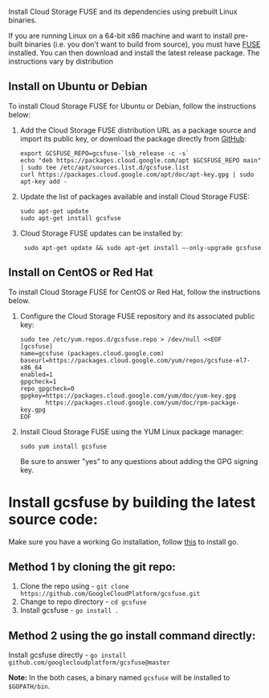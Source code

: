 Install Cloud Storage FUSE and its dependencies using prebuilt Linux binaries.

If you are running Linux on a 64-bit x86 machine and want to install pre-built binaries (i.e. you don't want to build from source), you must have [FUSE](https://github.com/libfuse/libfuse)  installed. You can then download and install the latest release package. The instructions vary by distribution

## Install on Ubuntu or Debian

To install Cloud Storage FUSE for Ubuntu or Debian, follow the instructions below:

1.  Add the Cloud Storage FUSE distribution URL as a package source and import its public key, or download the package directly from [GitHub](https://github.com/GoogleCloudPlatform/gcsfuse/releases):


        export GCSFUSE_REPO=gcsfuse-`lsb_release -c -s`
        echo "deb https://packages.cloud.google.com/apt $GCSFUSE_REPO main" | sudo tee /etc/apt/sources.list.d/gcsfuse.list
        curl https://packages.cloud.google.com/apt/doc/apt-key.gpg | sudo apt-key add -

2.  Update the list of packages available and install Cloud Storage FUSE:

        sudo apt-get update
        sudo apt-get install gcsfuse

3. Cloud Storage FUSE updates can be installed by:

        sudo apt-get update && sudo apt-get install –-only-upgrade gcsfuse

## Install on CentOS or Red Hat

To install Cloud Storage FUSE for CentOS or Red Hat, follow the instructions below.

1. Configure the Cloud Storage FUSE repository and its associated public key:

       sudo tee /etc/yum.repos.d/gcsfuse.repo > /dev/null <<EOF
       [gcsfuse]
       name=gcsfuse (packages.cloud.google.com)
       baseurl=https://packages.cloud.google.com/yum/repos/gcsfuse-el7-x86_64
       enabled=1
       gpgcheck=1
       repo_gpgcheck=0
       gpgkey=https://packages.cloud.google.com/yum/doc/yum-key.gpg
              https://packages.cloud.google.com/yum/doc/rpm-package-key.gpg
       EOF

2. Install Cloud Storage FUSE using the YUM Linux package manager:

       sudo yum install gcsfuse

   Be sure to answer "yes" to any questions about adding the GPG signing key.

# Install gcsfuse by building the latest source code:
Make sure you have a working Go installation, follow [this](https://go.dev/doc/install) to install go.

## Method 1 by cloning the git repo:
1. Clone the repo using - `git clone https://github.com/GoogleCloudPlatform/gcsfuse.git`
2. Change to repo directory - `cd gcsfuse`
3. Install gcsfuse - `go install .`

## Method 2 using the go install command directly:
Install gcsfuse directly - `go install github.com/googlecloudplatform/gcsfuse@master`

**Note:** In the both cases, a binary named `gcsfuse` will be installed to `$GOPATH/bin`.